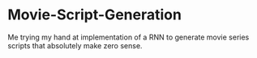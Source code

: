 # Movie-Script-Generation
Me trying my hand at implementation of a RNN to generate movie series scripts that absolutely make zero sense.
